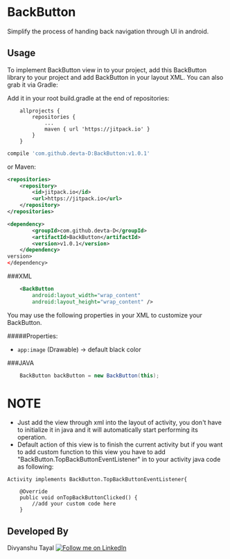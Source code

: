 # BackButton
 Simplify the process of handing back navigation through UI in android.
 
 Usage
--------
To implement BackButton view in to your project, add this BackButton library to your project and add BackButton in your layout XML. 
You can also grab it via Gradle:

Add it in your root build.gradle at the end of repositories:

```
	allprojects {
		repositories {
			...
			maven { url 'https://jitpack.io' }
		}
	}
```

```groovy
compile 'com.github.devta-D:BackButton:v1.0.1'
```

or Maven:

```xml
<repositories>
	<repository>
	    <id>jitpack.io</id>
	    <url>https://jitpack.io</url>
	</repository>
</repositories>

<dependency>
	    <groupId>com.github.devta-D</groupId>
	    <artifactId>BackButton</artifactId>
	    <version>v1.0.1</version>
	</dependency>
version>
</dependency>
```

###XML
```xml
    <BackButton
        android:layout_width="wrap_content"
        android:layout_height="wrap_content" />
```

You may use the following properties in your XML to customize your BackButton.

#####Properties:

* `app:image`       (Drawable)             -> default black color

###JAVA

```java
    BackButton backButton = new BackButton(this);
```

# NOTE
* Just add the view through xml into the layout of activity, you don't have to initialize it in java and it will automatically start performing its operation.
* Default action of this view is to finish the current activity but if you want to add custom function to this view you have to add "BackButton.TopBackButtonEventListener" in to your activity java code as following:
```
Activity implements BackButton.TopBackButtonEventListener{

    @Override
    public void onTopBackButtonClicked() {
        //add your custom code here
    }
```

Developed By
--------

Divyanshu Tayal
<a href="https://www.linkedin.com/in/divyanshu-tayal-4a95b2aa/">
  <img alt="Follow me on LinkedIn"
       src="http://data.pkmmte.com/temp/social_linkedin_logo.png" />
</a>
